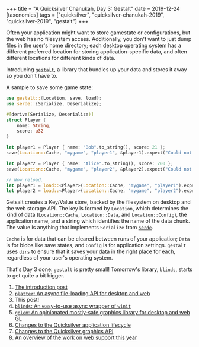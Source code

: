 +++
title = "A Quicksilver Chanukah, Day 3: Gestalt"
date = 2019-12-24
[taxonomies]
tags = ["quicksilver", "quicksilver-chanukah-2019", "quicksilver-2019", "gestalt"]
+++

Often your application might want to store gamestate or configurations, but the web has no filesystem access. Additionally, you don't want to just dump files in the user's home directory; each desktop operating system has a different preferred location for storing application-specific data, and often different locations for different kinds of data.

Introducing [`gestalt`](https://crates.io/crates/gestalt), a library that bundles up your data and stores it away so you don't have to.
<!-- more -->
A sample to save some game state:

```rust
use gestalt::{Location, save, load};
use serde::{Serialize, Deserialize};

#[derive(Serialize, Deserialize)]
struct Player {
    name: String,
    score: u32
}

let player1 = Player { name: "Bob".to_string(), score: 21 };
save(Location::Cache, "mygame", "player1", &player1).expect("Could not save Player 1");

let player2 = Player { name: "Alice".to_string(), score: 200 };
save(Location::Cache, "mygame", "player2", &player2).expect("Could not save Player 2");

// Now reload.
let player1 = load::<Player>(Location::Cache, "mygame", "player1").expect("Could not load Player 1");
let player2 = load::<Player>(Location::Cache, "mygame", "player2").expect("Could not load Player 2");
```

Getsalt creates a Key/Value store, backed by the filesystem on desktop and the web storage API. The key is formed by `Location`, which determines the kind of data (`Location::Cache`, `Location::Data`, and `Location::Config`), the application name, and a string which identifies the name of the data chunk. The value is anything that implements `Serialize` from [`serde`](https://crates.io/crates/serde).

`Cache` is for data that can be cleared between runs of your application; `Data` is for blobs like save states, and `Config` is for application settings. `gestalt` uses [`dirs`](https://crates.io/crates/dirs) to ensure that it saves your data in the right place for each, regardless of your user's operating system.

That's Day 3 done: `gestalt` is pretty small! Tomorrow's library, `blinds`, starts to get quite a bit bigger.

1. [The introduction post](../quicksilver-chanukah-2019)
2. [`platter`: An async file-loading API for desktop and web](../quicksilver-chanukah-2019-day-2)
3. This post!
4. [`blinds`: An easy-to-use async wrapper of `winit`](../quicksilver-chanukah-2019-day-4)
5. [`golem`: An opinionated mostly-safe graphics library for desktop and web GL](../quicksilver-chanukah-2019-day-5)
6. [Changes to the Quicksilver application lifecycle](../quicksilver-chanukah-day-6)
7. [Changes to the Quicksilver graphics API](../quicksilver-chanukah-2019-day-7)
8. [An overview of the work on web support this year](../quicksilver-chanukah-2019-day-8)
